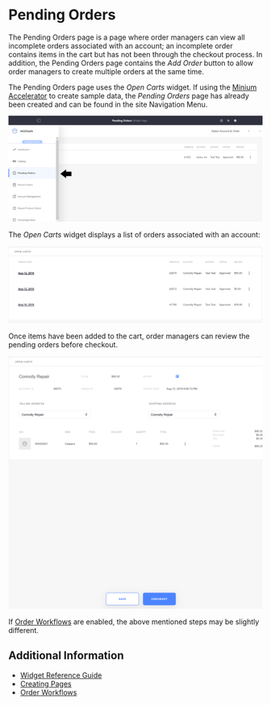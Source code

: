 # Pending Orders

The Pending Orders page is a page where order managers can view all incomplete orders associated with an account; an incomplete order contains items in the cart but has not been through the checkout process. In addition, the Pending Orders page contains the _Add Order_ button to allow order managers to create multiple orders at the same time.

The Pending Orders page uses the _Open Carts_ widget. If using the [Minium Accelerator](../../starting-a-store/using-the-minium-accelerator-to-jump-start-your-b2b-store.md) to create sample data, the _Pending Orders_ page has already been created and can be found in the site Navigation Menu.

![Pending Orders page](./pending-orders/images/01.png)

The _Open Carts_ widget displays a list of orders associated with an account:

![Open Carts widget](./pending-orders/images/02.png)

Once items have been added to the cart, order managers can review the pending orders before checkout.

![Reviewing pending orders](./pending-orders/images/04.png)

If [Order Workflows](../../orders-and-fulfillment/order-workflows/introduction-to-order-workflows.md) are enabled, the above mentioned steps may be slightly different.

## Additional Information

-   [Widget Reference Guide](../widget-reference.md)
-   [Creating Pages](https://help.liferay.com/hc/en-us/articles/360018171291-Creating-Pages)
-   [Order Workflows](../../orders-and-fulfillment/order-workflows/introduction-to-order-workflows.md)

